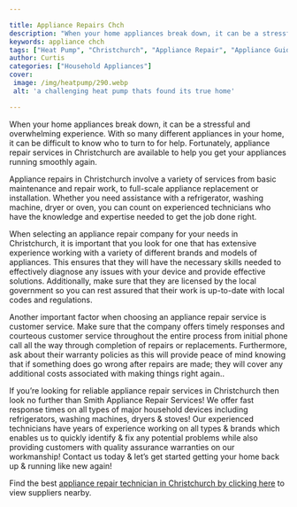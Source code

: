 ```yaml
---

title: Appliance Repairs Chch
description: "When your home appliances break down, it can be a stressful and overwhelming experience. With so many different appliances in your...get more info"
keywords: appliance chch
tags: ["Heat Pump", "Christchurch", "Appliance Repair", "Appliance Guide"]
author: Curtis
categories: ["Household Appliances"]
cover: 
 image: /img/heatpump/290.webp
 alt: 'a challenging heat pump thats found its true home'

---
```


When your home appliances break down, it can be a stressful and overwhelming experience. With so many different appliances in your home, it can be difficult to know who to turn to for help. Fortunately, appliance repair services in Christchurch are available to help you get your appliances running smoothly again. 

Appliance repairs in Christchurch involve a variety of services from basic maintenance and repair work, to full-scale appliance replacement or installation. Whether you need assistance with a refrigerator, washing machine, dryer or oven, you can count on experienced technicians who have the knowledge and expertise needed to get the job done right. 

When selecting an appliance repair company for your needs in Christchurch, it is important that you look for one that has extensive experience working with a variety of different brands and models of appliances. This ensures that they will have the necessary skills needed to effectively diagnose any issues with your device and provide effective solutions. Additionally, make sure that they are licensed by the local government so you can rest assured that their work is up-to-date with local codes and regulations. 

Another important factor when choosing an appliance repair service is customer service. Make sure that the company offers timely responses and courteous customer service throughout the entire process from initial phone call all the way through completion of repairs or replacements. Furthermore, ask about their warranty policies as this will provide peace of mind knowing that if something does go wrong after repairs are made; they will cover any additional costs associated with making things right again.. 

If you’re looking for reliable appliance repair services in Christchurch then look no further than Smith Appliance Repair Services! We offer fast response times on all types of major household devices including refrigerators, washing machines, dryers & stoves! Our experienced technicians have years of experience working on all types & brands which enables us to quickly identify & fix any potential problems while also providing customers with quality assurance warranties on our workmanship! Contact us today & let’s get started getting your home back up & running like new again!

Find the best <a href="/pages/appliance-repair-technicians/new-zealand/christchurch/">appliance repair technician in Christchurch by clicking here</a> to view suppliers nearby.
